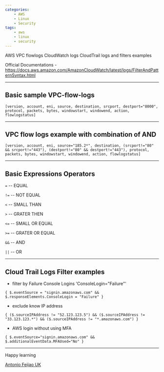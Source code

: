 ```yaml
---
categories:
    - AWS
    - Linux
    - Security
tags:
    - aws
    - linux
    - security
---
```


AWS VPC flowlogs CloudWatch logs CloudTrail logs and filters examples

Official Documentations - <https://docs.aws.amazon.com/AmazonCloudWatch/latest/logs/FilterAndPatternSyntax.html>

---

## Basic sample VPC-flow-logs

`[version, account, eni, source, destination, srcport, destport="8000", protocol, packets, bytes, windowstart, windowend, action, flowlogstatus]`

---

## VPC flow logs example with combination of AND

`[version, account, eni, source="185.2*", destination, (srcport!="80" && srcport!="443"), (destport!="80" && destport!="443"), protocol, packets, bytes, windowstart, windowend, action, flowlogstatus]`

---

## Basic Expressions Operators

`=`     -- EQUAL

`!=`    -- NOT EQUAL

`<`     -- SMALL THAN

`>`     -- GRATER THEN

`<=`    -- SMALL OR EQUAL

`>=`    -- GRATER OR EQUAL

`&&`    -- AND

`||`    -- OR

---

## Cloud Trail Logs Filter examples

- filter by Failure Console Logins  'ConsoleLogin="Failure"'

`{ $.eventSource = "signin.amazonaws.com" && $.responseElements.ConsoleLogin = "Failure" }`

- exclude know IP address

`{ ($.sourceIPAddress != "52.123.123.5") && ($.sourceIPAddress != "33.123.123.*") && ($.sourceIPAddress != "*.amazonaws.com") }`

- AWS login without using MFA

`{ $.eventSource="signin.amazonaws.com" && $.additionalEventData.MFAUsed="No" }`

---

Happy learning

[Antonio Feijao UK](https://www.antoniofeijao.com/)
